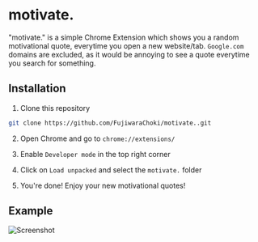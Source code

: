 # motivate.

"motivate." is a simple Chrome Extension which shows you a random motivational quote,
everytime you open a new website/tab. `Google.com` domains are excluded, as it would
be annoying to see a quote everytime you search for something.

## Installation

1. Clone this repository

```bash
git clone https://github.com/FujiwaraChoki/motivate..git
```

2. Open Chrome and go to `chrome://extensions/`

3. Enable `Developer mode` in the top right corner

4. Click on `Load unpacked` and select the `motivate.` folder

5. You're done! Enjoy your new motivational quotes!

## Example

![Screenshot](https://i.imgur.com/rRw1Mfb.png)